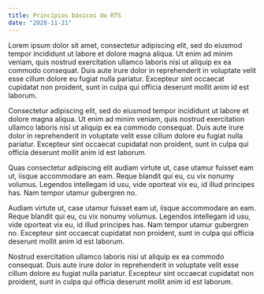 ```yaml
---
title: Princípios básicos do RTS
date: "2020-11-21"
---
```


Lorem ipsum dolor sit amet, consectetur adipiscing elit, sed do eiusmod tempor incididunt ut labore et dolore magna aliqua. Ut enim ad minim veniam, quis nostrud exercitation ullamco laboris nisi ut aliquip ex ea commodo consequat. Duis aute irure dolor in reprehenderit in voluptate velit esse cillum dolore eu fugiat nulla pariatur. Excepteur sint occaecat cupidatat non proident, sunt in culpa qui officia deserunt mollit anim id est laborum.

Consectetur adipiscing elit, sed do eiusmod tempor incididunt ut labore et dolore magna aliqua. Ut enim ad minim veniam, quis nostrud exercitation ullamco laboris nisi ut aliquip ex ea commodo consequat. Duis aute irure dolor in reprehenderit in voluptate velit esse cillum dolore eu fugiat nulla pariatur. Excepteur sint occaecat cupidatat non proident, sunt in culpa qui officia deserunt mollit anim id est laborum.

Quas consectetur adipiscing elit audiam virtute ut, case utamur fuisset eam ut, iisque accommodare an eam. Reque blandit qui eu, cu vix nonumy volumus. Legendos intellegam id usu, vide oporteat vix eu, id illud principes has. Nam tempor utamur gubergren no.

Audiam virtute ut, case utamur fuisset eam ut, iisque accommodare an eam. Reque blandit qui eu, cu vix nonumy volumus. Legendos intellegam id usu, vide oporteat vix eu, id illud principes has. Nam tempor utamur gubergren no. Excepteur sint occaecat cupidatat non proident, sunt in culpa qui officia deserunt mollit anim id est laborum.

Nostrud exercitation ullamco laboris nisi ut aliquip ex ea commodo consequat. Duis aute irure dolor in reprehenderit in voluptate velit esse cillum dolore eu fugiat nulla pariatur. Excepteur sint occaecat cupidatat non proident, sunt in culpa qui officia deserunt mollit anim id est laborum.
